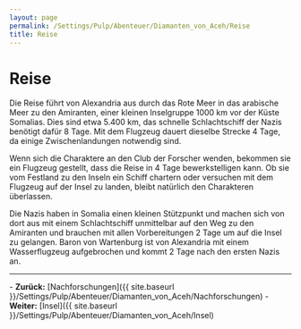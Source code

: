 ```yaml
---
layout: page
permalink: /Settings/Pulp/Abenteuer/Diamanten_von_Aceh/Reise
title: Reise
---
```


# Reise

Die Reise führt von Alexandria aus durch das Rote Meer in das arabische Meer zu den Amiranten, einer kleinen Inselgruppe 1000 km vor der Küste Somalias. Dies sind etwa 5.400 km, das schnelle Schlachtschiff der Nazis benötigt dafür 8 Tage. Mit dem Flugzeug dauert dieselbe Strecke 4 Tage, da einige Zwischenlandungen notwendig sind.

Wenn sich die Charaktere an den Club der Forscher wenden, bekommen sie ein Flugzeug gestellt, dass die Reise in 4 Tage bewerkstelligen kann. Ob sie vom Festland zu den Inseln ein Schiff chartern oder versuchen mit dem Flugzeug auf der Insel zu landen, bleibt natürlich den Charakteren überlassen.

Die Nazis haben in Somalia einen kleinen Stützpunkt und machen sich von dort aus mit einem Schlachtschiff unmittelbar auf den Weg zu den Amiranten und brauchen mit allen Vorbereitungen 2 Tage um auf die Insel zu gelangen. Baron von Wartenburg ist von Alexandria mit einem Wasserflugzeug aufgebrochen und kommt 2 Tage nach den ersten Nazis an.


<hr/>
- <strong>Zurück:</strong> [Nachforschungen]({{ site.baseurl }}/Settings/Pulp/Abenteuer/Diamanten_von_Aceh/Nachforschungen)
- <strong>Weiter:</strong> [Insel]({{ site.baseurl }}/Settings/Pulp/Abenteuer/Diamanten_von_Aceh/Insel)
